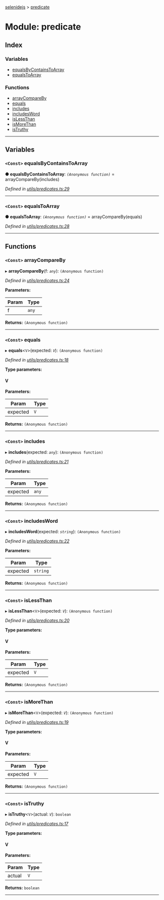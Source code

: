 [selenidejs](../README.md) > [predicate](../modules/predicate.md)

# Module: predicate

## Index

### Variables

* [equalsByContainsToArray](predicate.md#equalsbycontainstoarray)
* [equalsToArray](predicate.md#equalstoarray)

### Functions

* [arrayCompareBy](predicate.md#arraycompareby)
* [equals](predicate.md#equals)
* [includes](predicate.md#includes)
* [includesWord](predicate.md#includesword)
* [isLessThan](predicate.md#islessthan)
* [isMoreThan](predicate.md#ismorethan)
* [isTruthy](predicate.md#istruthy)

---

## Variables

<a id="equalsbycontainstoarray"></a>

### `<Const>` equalsByContainsToArray

**● equalsByContainsToArray**: *`(Anonymous function)`* =  arrayCompareBy(includes)

*Defined in [utils/predicates.ts:29](https://github.com/KnowledgeExpert/selenidejs/blob/master/lib/utils/predicates.ts#L29)*

___
<a id="equalstoarray"></a>

### `<Const>` equalsToArray

**● equalsToArray**: *`(Anonymous function)`* =  arrayCompareBy(equals)

*Defined in [utils/predicates.ts:28](https://github.com/KnowledgeExpert/selenidejs/blob/master/lib/utils/predicates.ts#L28)*

___

## Functions

<a id="arraycompareby"></a>

### `<Const>` arrayCompareBy

▸ **arrayCompareBy**(f: *`any`*): `(Anonymous function)`

*Defined in [utils/predicates.ts:24](https://github.com/KnowledgeExpert/selenidejs/blob/master/lib/utils/predicates.ts#L24)*

**Parameters:**

| Param | Type |
| ------ | ------ |
| f | `any` |

**Returns:** `(Anonymous function)`

___
<a id="equals"></a>

### `<Const>` equals

▸ **equals**<`V`>(expected: *`V`*): `(Anonymous function)`

*Defined in [utils/predicates.ts:18](https://github.com/KnowledgeExpert/selenidejs/blob/master/lib/utils/predicates.ts#L18)*

**Type parameters:**

#### V 
**Parameters:**

| Param | Type |
| ------ | ------ |
| expected | `V` |

**Returns:** `(Anonymous function)`

___
<a id="includes"></a>

### `<Const>` includes

▸ **includes**(expected: *`any`*): `(Anonymous function)`

*Defined in [utils/predicates.ts:21](https://github.com/KnowledgeExpert/selenidejs/blob/master/lib/utils/predicates.ts#L21)*

**Parameters:**

| Param | Type |
| ------ | ------ |
| expected | `any` |

**Returns:** `(Anonymous function)`

___
<a id="includesword"></a>

### `<Const>` includesWord

▸ **includesWord**(expected: *`string`*): `(Anonymous function)`

*Defined in [utils/predicates.ts:22](https://github.com/KnowledgeExpert/selenidejs/blob/master/lib/utils/predicates.ts#L22)*

**Parameters:**

| Param | Type |
| ------ | ------ |
| expected | `string` |

**Returns:** `(Anonymous function)`

___
<a id="islessthan"></a>

### `<Const>` isLessThan

▸ **isLessThan**<`V`>(expected: *`V`*): `(Anonymous function)`

*Defined in [utils/predicates.ts:20](https://github.com/KnowledgeExpert/selenidejs/blob/master/lib/utils/predicates.ts#L20)*

**Type parameters:**

#### V 
**Parameters:**

| Param | Type |
| ------ | ------ |
| expected | `V` |

**Returns:** `(Anonymous function)`

___
<a id="ismorethan"></a>

### `<Const>` isMoreThan

▸ **isMoreThan**<`V`>(expected: *`V`*): `(Anonymous function)`

*Defined in [utils/predicates.ts:19](https://github.com/KnowledgeExpert/selenidejs/blob/master/lib/utils/predicates.ts#L19)*

**Type parameters:**

#### V 
**Parameters:**

| Param | Type |
| ------ | ------ |
| expected | `V` |

**Returns:** `(Anonymous function)`

___
<a id="istruthy"></a>

### `<Const>` isTruthy

▸ **isTruthy**<`V`>(actual: *`V`*): `boolean`

*Defined in [utils/predicates.ts:17](https://github.com/KnowledgeExpert/selenidejs/blob/master/lib/utils/predicates.ts#L17)*

**Type parameters:**

#### V 
**Parameters:**

| Param | Type |
| ------ | ------ |
| actual | `V` |

**Returns:** `boolean`

___

